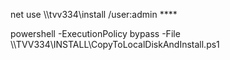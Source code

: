 net use \\\\tvv334\\install /user:admin ****

powershell -ExecutionPolicy bypass -File \\\\TVV334\INSTALL\\CopyToLocalDiskAndInstall.ps1
